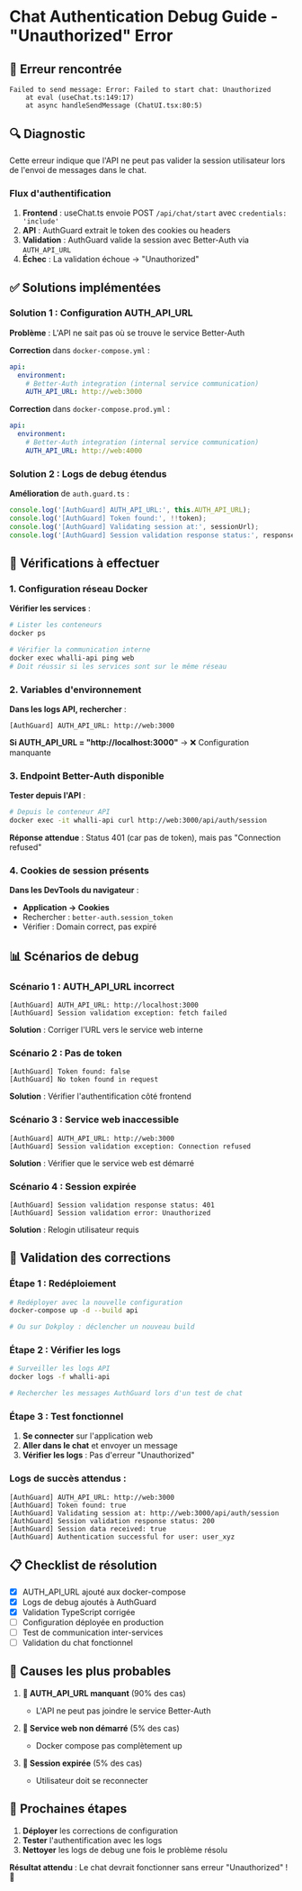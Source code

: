 # Chat Authentication Debug Guide - "Unauthorized" Error

## 🚨 **Erreur rencontrée**

```
Failed to send message: Error: Failed to start chat: Unauthorized
    at eval (useChat.ts:149:17)
    at async handleSendMessage (ChatUI.tsx:80:5)
```

## 🔍 **Diagnostic**

Cette erreur indique que l'API ne peut pas valider la session utilisateur lors de l'envoi de messages dans le chat.

### **Flux d'authentification**
1. **Frontend** : useChat.ts envoie POST `/api/chat/start` avec `credentials: 'include'`
2. **API** : AuthGuard extrait le token des cookies ou headers
3. **Validation** : AuthGuard valide la session avec Better-Auth via `AUTH_API_URL`
4. **Échec** : La validation échoue → "Unauthorized"

## ✅ **Solutions implémentées**

### **Solution 1 : Configuration AUTH_API_URL**

**Problème** : L'API ne sait pas où se trouve le service Better-Auth

**Correction** dans `docker-compose.yml` :
```yaml
api:
  environment:
    # Better-Auth integration (internal service communication)
    AUTH_API_URL: http://web:3000
```

**Correction** dans `docker-compose.prod.yml` :
```yaml
api:
  environment:
    # Better-Auth integration (internal service communication)
    AUTH_API_URL: http://web:4000
```

### **Solution 2 : Logs de debug étendus**

**Amélioration** de `auth.guard.ts` :
```typescript
console.log('[AuthGuard] AUTH_API_URL:', this.AUTH_API_URL);
console.log('[AuthGuard] Token found:', !!token);
console.log('[AuthGuard] Validating session at:', sessionUrl);
console.log('[AuthGuard] Session validation response status:', response.status);
```

## 🔧 **Vérifications à effectuer**

### **1. Configuration réseau Docker**

**Vérifier les services** :
```bash
# Lister les conteneurs
docker ps

# Vérifier la communication interne
docker exec whalli-api ping web
# Doit réussir si les services sont sur le même réseau
```

### **2. Variables d'environnement**

**Dans les logs API, rechercher** :
```
[AuthGuard] AUTH_API_URL: http://web:3000
```

**Si AUTH_API_URL = "http://localhost:3000"** → ❌ Configuration manquante

### **3. Endpoint Better-Auth disponible**

**Tester depuis l'API** :
```bash
# Depuis le conteneur API
docker exec -it whalli-api curl http://web:3000/api/auth/session
```

**Réponse attendue** : Status 401 (car pas de token), mais pas "Connection refused"

### **4. Cookies de session présents**

**Dans les DevTools du navigateur** :
- **Application → Cookies** 
- Rechercher : `better-auth.session_token`
- Vérifier : Domain correct, pas expiré

## 📊 **Scénarios de debug**

### **Scénario 1 : AUTH_API_URL incorrect**
```
[AuthGuard] AUTH_API_URL: http://localhost:3000
[AuthGuard] Session validation exception: fetch failed
```
**Solution** : Corriger l'URL vers le service web interne

### **Scénario 2 : Pas de token**
```
[AuthGuard] Token found: false
[AuthGuard] No token found in request
```
**Solution** : Vérifier l'authentification côté frontend

### **Scénario 3 : Service web inaccessible**
```
[AuthGuard] AUTH_API_URL: http://web:3000
[AuthGuard] Session validation exception: Connection refused
```
**Solution** : Vérifier que le service web est démarré

### **Scénario 4 : Session expirée**
```
[AuthGuard] Session validation response status: 401
[AuthGuard] Session validation error: Unauthorized
```
**Solution** : Relogin utilisateur requis

## 🚀 **Validation des corrections**

### **Étape 1 : Redéploiement**
```bash
# Redéployer avec la nouvelle configuration
docker-compose up -d --build api

# Ou sur Dokploy : déclencher un nouveau build
```

### **Étape 2 : Vérifier les logs**
```bash
# Surveiller les logs API
docker logs -f whalli-api

# Rechercher les messages AuthGuard lors d'un test de chat
```

### **Étape 3 : Test fonctionnel**
1. **Se connecter** sur l'application web
2. **Aller dans le chat** et envoyer un message
3. **Vérifier les logs** : Pas d'erreur "Unauthorized"

### **Logs de succès attendus** :
```
[AuthGuard] AUTH_API_URL: http://web:3000
[AuthGuard] Token found: true
[AuthGuard] Validating session at: http://web:3000/api/auth/session
[AuthGuard] Session validation response status: 200
[AuthGuard] Session data received: true
[AuthGuard] Authentication successful for user: user_xyz
```

## 📋 **Checklist de résolution**

- [x] AUTH_API_URL ajouté aux docker-compose
- [x] Logs de debug ajoutés à AuthGuard
- [x] Validation TypeScript corrigée
- [ ] Configuration déployée en production
- [ ] Test de communication inter-services
- [ ] Validation du chat fonctionnel

## 🎯 **Causes les plus probables**

1. **🥇 AUTH_API_URL manquant** (90% des cas)
   - L'API ne peut pas joindre le service Better-Auth
   
2. **🥈 Service web non démarré** (5% des cas)
   - Docker compose pas complètement up
   
3. **🥉 Session expirée** (5% des cas)
   - Utilisateur doit se reconnecter

## 🔄 **Prochaines étapes**

1. **Déployer** les corrections de configuration
2. **Tester** l'authentification avec les logs
3. **Nettoyer** les logs de debug une fois le problème résolu

**Résultat attendu** : Le chat devrait fonctionner sans erreur "Unauthorized" ! 🎉